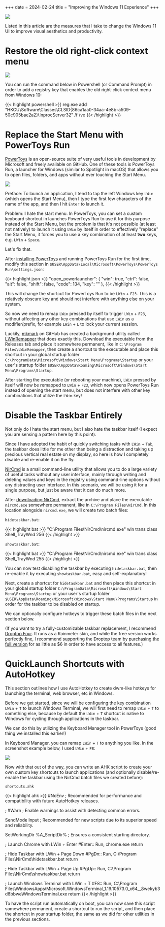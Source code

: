 +++ 
date = 2024-02-24
title = "Improving the Windows 11 Experience"
+++

![](/images/posts/autohotkey-shortcuts.gif)

Listed in this article are the measures that I take to change the Windows 11 UI to improve visual aesthetics and productivity.

# Restore the old right-click context menu

![](/images/posts/w11-context-menu.png)

You can run the command below in Powershell (or Command Prompt) in order to add a registry key that enables the old right-click context menu from Windows 10:

{{< highlight powershell >}}
reg.exe add "HKCU\Software\Classes\CLSID\{86ca1aa0-34aa-4e8b-a509-50c905bae2a2}\InprocServer32" /f /ve
{{< /highlight >}}

# Replace the Start Menu with PowerToys Run

[PowerToys](https://aka.ms/installpowertoys) is an open-source suite of very useful tools in development by Microsoft and freely available on GitHub. One of these tools is PowerToys Run, a launcher for Windows (similar to Spotlight in macOS) that allows you to open files, folders, and apps without ever touching the Start Menu.

![](/images/posts/powertoys-run.jpg)

Preface: To launch an application, I tend to tap the left Windows key `LWin` (which opens the Start Menu), then I type the first few characters of the name of the app, and then I hit `Enter` to launch it.

Problem: I hate the start menu. In PowerToys, you can set a custom keyboard shortcut in launches PowerToys Run to use it for this purpose instead of the Start Menu, but the problem is that it's not possible (at least not natively) to launch it using `LWin` by itself in order to effectively "replace" the Start Menu, it forces you to use a key combination of at least ****two**** keys, e.g. `LWin` + `Space`.

Let's fix that.

After [installing PowerToys](https://aka.ms/installpowertoys) and running PowerToys Run for the first time, modify this section in `$USER\AppData\Local\Microsoft\PowerToys\PowerToys Run\settings.json`:

{{< highlight json >}}
"open_powerlauncher": {
      "win": true,
      "ctrl": false,
      "alt": false,
      "shift": false,
      "code": 134,
      "key": ""
    },
{{< /highlight >}}

This will change the shortcut for PowerToys Run to be `LWin` + `F23`. This is a relatively obscure key and should not interfere with anything else on your system.

So now we need to remap `LWin` pressed by itself to trigger `LWin` + `F23`, without affecting any other key combinations that use `LWin` as a modifier/prefix, for example `LWin` + `L` to lock your current session.

Luckily, [mkmark](https://github.com/mkmark) on GitHub has created a background utility called [LWinRemapper](https://github.com/mkmark/lwin-remapper) that does exactly this. Download the executable from the Releases tab and place it somewhere permanent, like in `C:\Program Files\LWinRemapper`, then create a shortcut to the executable and place this shortcut in your global startup folder `C:\ProgramData\Microsoft\Windows\Start Menu\Programs\Startup` or your user's startup folder `$USER\AppData\Roaming\Microsoft\Windows\Start Menu\Programs\Startup`.

After starting the executable (or rebooting your machine), `LWin` pressed by itself will now be remapped to `LWin` + `F23`, which now opens PowerToys Run instead of opening the start menu, but does not interfere with other key combinations that utilize the `LWin` key!

# Disable the Taskbar Entirely

Not only do I hate the start menu, but I also hate the taskbar itself (I expect you are sensing a pattern here by this point).

Since I have adopted the habit of quickly switching tasks with `LWin` + `Tab`, the taskbar does little for me other than being a distraction and taking up precious vertical real estate on my display, so here is how I completely disable and re-enable it on the fly.

[NirCmd](https://www.nirsoft.net/utils/nircmd.html) is a small command-line utility that allows you to do a large variety of useful tasks without any user interface, mainly through writing and deleting values and keys in the registry using command-line options without any distracting user interface. In this scenario, we will be using it for a single purpose, but just be aware that it can do much more.

After [downloading NirCmd](https://www.nirsoft.net/utils/nircmd.zip), extract the archive and place the executable `nircmd.exe` somewhere permanent, like in `C:\Program Files\NirCmd`. In this location alongside `nircmd.exe`, we will create two batch files:

`hidetaskbar.bat`:

{{< highlight bat >}}
"C:\Program Files\NirCmd\nircmd.exe" win trans class Shell_TrayWnd 256
{{< /highlight >}}

`showtaskbar.bat`:

{{< highlight bat >}}
"C:\Program Files\NirCmd\nircmd.exe" win trans class Shell_TrayWnd 255
{{< /highlight >}}

You can now test disabling the taskbar by executing `hidetaskbar.bat`, then re-enable it by executing `showtaskbar.bat`, easy and self-explanatory!

Next, create a shortcut for `hidetaskbar.bat` and then place this shortcut in your global startup folder `C:\ProgramData\Microsoft\Windows\Start Menu\Programs\Startup` or your user's startup folder `$USER\AppData\Roaming\Microsoft\Windows\Start Menu\Programs\Startup` in order for the taskbar to be disabled on startup.

We can optionally configure hotkeys to trigger these batch files in the next section below.

(If you want to try a fully-customizable taskbar replacement, I recommend [Droptop Four](https://droptopfour.com/). It runs as a Rainmeter skin, and while the free version works perfectly fine, I recommend supporting the Droptop team by [purchasing the full version](https://cariboudjan.gumroad.com/l/droptop) for as little as $6 in order to have access to all features.)

# QuickLaunch Shortcuts with AutoHotkey

This section outlines how I use AutoHotkey to create dwm-like hotkeys for launching the terminal, web browser, etc in Windows.

Before we get started, since we will be configuring the key combination `LWin` + `T` to launch Windows Terminal, we will first need to remap `LWin` + `T` to something else, because by default the `LWin` + `T` shortcut is native to Windows for cycling through applications in the taskbar.

We can do this by utilizing the Keyboard Manager tool in PowerToys (good thing we installed this earlier!)

In Keyboard Manager, you can remap `LWin` + `T` to anything you like. In the screenshot example below, I used `LWin` + `F8`:

![](/images/posts/keyboard-manager.png)

Now with that out of the way, you can write an AHK script to create your own custom key shortcuts to launch applications (and optionally disable/re-enable the taskbar using the NirCmd batch files we created before):

`shortcuts.ahk`

{{< highlight ahk >}}
#NoEnv  ; Recommended for performance and compatibility with future AutoHotkey releases.

; #Warn  ; Enable warnings to assist with detecting common errors.

SendMode Input  ; Recommended for new scripts due to its superior speed and reliability.

SetWorkingDir %A_ScriptDir%  ; Ensures a consistent starting directory.

; Launch Chrome with LWin + Enter
#Enter::
Run, chrome.exe
return

; Hide Taskbar with LWin + Page Down
#PgDn::
Run, C:\Program Files\NirCmd\hidetaskbar.bat
return

; Hide Taskbar with LWin + Page Up
#PgUp::
Run, C:\Program Files\NirCmd\showtaskbar.bat
return

; Launch Windows Terminal with LWin + T
#F8::
Run, C:\Program Files\WindowsApps\Microsoft.WindowsTerminal_1.19.10573.0_x64__8wekyb3d8bbwe\WindowsTerminal.exe
return
{{< /highlight >}}

To have the script run automatically on boot, you can now save this script somewhere permanent, create a shortcut to run the script, and then place the shortcut in your startup folder, the same as we did for other utilities in the previous sections.